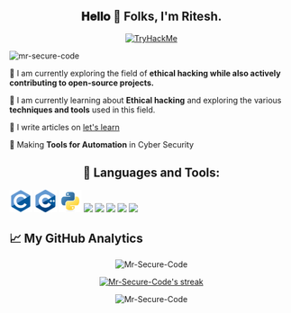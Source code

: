 <h2 align="center">
  𝐇𝐞𝐥𝐥𝐨 👋 Folks, I'm Ritesh.
</h2>

<div align="center">
  <a href="https://tryhackme.com/p/RiteshSahu">
    <img src="https://tryhackme-badges.s3.amazonaws.com/RiteshSahu.png" alt="TryHackMe">
  </a>
</div>

<p align="left">
  <img src="https://komarev.com/ghpvc/?username=mr-secure-code&label=Profile%20views&color=0e75b6&style=flat" alt="mr-secure-code">
</p>

🔭 I am currently exploring the field of <strong>ethical hacking while also actively contributing to open-source projects.</strong>

🌱 I am currently learning about <strong>Ethical hacking</strong> and exploring the various <strong>techniques and tools</strong> used in this field.

📝 I write articles on <a href="https://medium.com/@riteshs4hu">let's learn</a>

🤖 Making <strong>Tools for Automation</strong> in Cyber Security

<!--Languages and tools-->

<h2 align="center"> 🚀 Languages and Tools:</h2>  

<p align="left">
  <img width="40px" src="https://raw.githubusercontent.com/devicons/devicon/master/icons/c/c-original.svg" />
  <img width="40px" src="https://raw.githubusercontent.com/devicons/devicon/master/icons/cplusplus/cplusplus-original.svg" />
  <img src="https://raw.githubusercontent.com/devicons/devicon/master/icons/python/python-original.svg" alt="python" width="40" height="40">
  <img width="40px" src="https://cdn.jsdelivr.net/gh/devicons/devicon/icons/windows8/windows8-original.svg" /> 
  <img width="40px" src="https://cdn.jsdelivr.net/gh/devicons/devicon/icons/linux/linux-original.svg" />
  <img width="40px" src="https://upload.wikimedia.org/wikipedia/commons/thumb/9/98/WordPress_blue_logo.svg/2048px-WordPress_blue_logo.svg.png" />
  <img width="40px" src="https://cdn.jsdelivr.net/gh/devicons/devicon/icons/bash/bash-original.svg" />
  <img width="40px" src="https://cdn.jsdelivr.net/gh/devicons/devicon/icons/vscode/vscode-original.svg" />
</p>

## &#x1f4c8; My GitHub Analytics

<p align="center">
  <img src="https://github-readme-stats.vercel.app/api?username=Mr-Secure-Code&show_icons=true&theme=tokyonight" alt="Mr-Secure-Code" />
</p>

<p align="center">
  <a href="https://github.com/Mr-Secure-Code/github-readme-streak-stats">
    <img title="🔥 Get streak stats for your profile at git.io/streak-stats" alt="Mr-Secure-Code's streak" src="https://github-readme-streak-stats.herokuapp.com/?user=Mr-Secure-Code&theme=monokai-metallian&hide_border=true">
  </a>
</p>

<p align="center">    
  <img src="https://github-readme-stats.vercel.app/api/top-langs/?username=Mr-Secure-Code&layout=compact&theme=tokyonight" alt="Mr-Secure-Code" />
</p>
